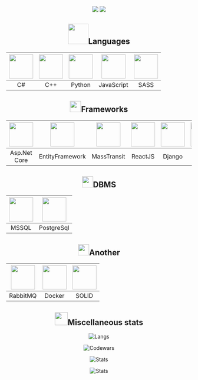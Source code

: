 <div align="center">
  <img src="https://readme-typing-svg.herokuapp.com?size=25&duration=1000&color=16EB00&center=true&vCenter=true&width=25&height=25&lines=%3E"/>
  <img src="https://readme-typing-svg.herokuapp.com?font=Fira+Code&size=25&pause=1000&color=000000&vCenter=true&width=310&height=25&lines=Hi+there%2C+I'm+Dmitrij;BackEnd+developer"/>
</div>



  
  
<h2 align="center">
  <img width=55px src="https://user-images.githubusercontent.com/86602542/169523990-981beff5-097f-4ba2-af24-fc64a74bfa5e.gif"/>Languages
</h2>
<div align="center">  

  | <img width=65px src="https://user-images.githubusercontent.com/86602542/169523940-1eaa39d9-0dc6-4aa0-9d0b-ac440473a052.png"/> | <img width=65px src="https://user-images.githubusercontent.com/86602542/197863225-493d6828-ecb8-4ddd-8555-0a7b4addc8c4.png"/> | <img width=65px src="https://user-images.githubusercontent.com/86602542/169524407-920644ab-78ee-499d-af82-0a4f38af26b0.png"/> | <img width=65px src="https://github.com/tovDmitrij/tovDmitrij/assets/86602542/04ea9835-fadd-42cc-a2dd-3edec8c5298b"/> | <img width=65px src="https://github.com/tovDmitrij/tovDmitrij/assets/86602542/0afd50c1-a9b9-476b-97d4-9d3c007b58e6" /> |
  | :-: | :-: | :-: | :-: | :-: |
  | C# | C++| Python | JavaScript | SASS |
  
</div>





<h2 align="center">
  <img height=30px src="https://user-images.githubusercontent.com/86602542/197358925-81de702b-9efb-4c8a-84cb-35a5a8bfef62.gif"/>Frameworks
</h2>
<div align="center">

  | <img width=65px src="https://user-images.githubusercontent.com/86602542/197358883-d3e90aea-6299-4bf6-a05f-86c7a8d68f62.png"/> | <img width=65px src="https://user-images.githubusercontent.com/86602542/203132485-6102f837-e29b-46dc-81ab-1f797a906a60.png"/> | <img width=65px src="https://github.com/tovDmitrij/tovDmitrij/assets/86602542/923c1411-b874-4d0b-ac06-862eb622ec36" /> | <img width=65px src="https://user-images.githubusercontent.com/86602542/225348609-f5a7c93d-b0e4-4392-962a-f7f44f7e432f.png"/> | <img width=65px src="https://github.com/tovDmitrij/tovDmitrij/assets/86602542/7be9c38a-3a4e-47f0-a4aa-5a9492d1116f" /> | <img width=65px src="https://github.com/tovDmitrij/tovDmitrij/assets/86602542/e901167b-7be0-4749-bcf9-3edfd933b567" /> | <img width=65px src="https://user-images.githubusercontent.com/86602542/169524774-847a9d66-e57b-48b1-bc04-04263798d7ad.png"/> |
  | :-: | :-: | :-: | :-: | :-: | :-: | :-: |
  | Asp.Net Core | EntityFramework | MassTransit | ReactJS | Django | Flask | WPF |
  
</div>





<h2 align="center">
  <img height=30px src="https://user-images.githubusercontent.com/86602542/169535904-f7b4c627-b7a1-4689-9727-138587107fd5.gif"/>DBMS
</h2>
<div align="center">
  
  | <img width=65px src="https://user-images.githubusercontent.com/86602542/169476599-0fbba1f1-a150-47cc-bf24-aa92e4171f7b.png"/> | <img width=65px src="https://user-images.githubusercontent.com/86602542/200839167-c81c3343-1082-42ac-9b7d-ddc2c7184899.png"/> |
  | :-: | :-: |
  | MSSQL | PostgreSql |

</div>





<h2 align="center">
  <img height=30px src="https://user-images.githubusercontent.com/86602542/169530095-ed0f5691-96e5-49fb-9122-e62670643361.gif"/>Another
</h2>
<div align="center">
  
  | <img width=65px src="https://user-images.githubusercontent.com/86602542/225349656-d8a3d861-963a-4ba9-9a1d-2ac8ef181e72.png"/> | <img width=65px src="https://user-images.githubusercontent.com/86602542/225350609-9a4a7fab-a44b-4e65-a333-0fde261d2333.png"/> | <img width=65px src="https://github.com/tovDmitrij/tovDmitrij/assets/86602542/077ba465-5262-4378-885c-309815942206" /> |
  | :-: | :-: | :-: |
  | RabbitMQ | Docker | SOLID |
  
</div>





<h2 align="center">
  <img height="35px" src="https://user-images.githubusercontent.com/86602542/169537286-37882072-0bf6-4153-819d-0da3b5cce4a7.gif">Miscellaneous stats
</h2>
<div align="center">

![Langs](https://github-readme-stats-tovdmitrij.vercel.app/api/top-langs/?username=tovDmitrij&langs_count=10&layout=compact&hide_title=true&count_private=true&disable_animations=true&exclude_repo=github-readme-stats,Competence-matrix,Petrol-Station,Nordavind-Investements,hackathon_finodays_2023,hackathon_DigitalBreakthrough_2023,hackathon_Nestro_2023,keyboards)  

![Codewars](https://www.codewars.com/users/tovDmitrij/badges/large)
  
![Stats](https://github-readme-stats-tovdmitrij.vercel.app/api?username=tovDmitrij&show_icons=true&theme=light&text_color=434d58&hide_title=true&include_all_commits=true&rank_icon=github&disable_animations=true&include_all_commits=true) 

![Stats](https://github-readme-streak-stats.herokuapp.com/?user=tovdmitrij&count-private=true&theme=light&disable_animations=true) 
  
</div>
